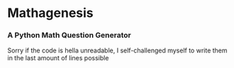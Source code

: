 # Mathagenesis
### A Python Math Question Generator
Sorry if the code is hella unreadable, I self-challenged myself to write them in the last amount of lines possible
